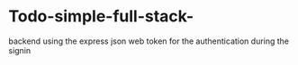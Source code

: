 # Todo-simple-full-stack-
backend using the express 
json web token for the authentication during the signin
